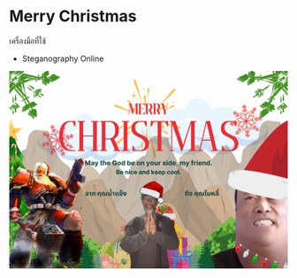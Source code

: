 # Merry Christmas 
เครื่องมือที่ใช้
- Steganography Online

![Christmas-card](img/Christmas-card2.png)
